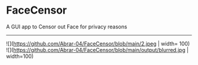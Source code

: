# FaceCensor
A GUI app to Censor out Face for privacy reasons

-----------------------------------------------------------------
![](https://github.com/Abrar-04/FaceCensor/blob/main/2.jpeg | width= 100)
![](https://github.com/Abrar-04/FaceCensor/blob/main/output/blurred.jpg | width=100)
